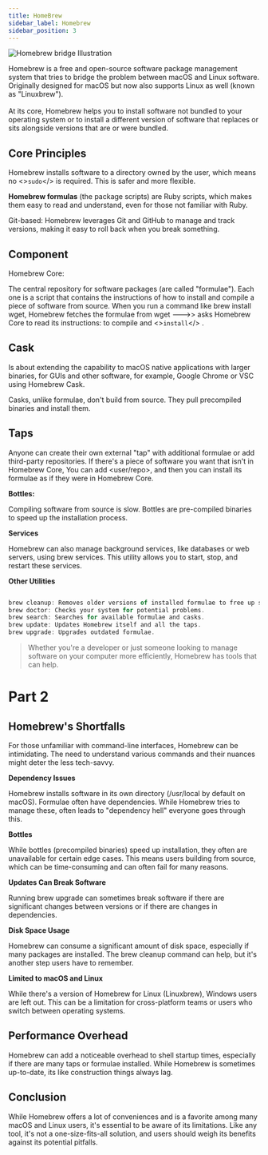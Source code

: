 ```yaml
---
title: HomeBrew
sidebar_label: Homebrew
sidebar_position: 3
---
```



![Homebrew bridge Illustration](/img/Hb.png)

Homebrew is a free and open-source software package management system that tries to bridge the problem between macOS and Linux software. Originally designed for macOS but now also supports Linux as well (known as "Linuxbrew").<br /><br />
At its core, Homebrew helps you to install software not bundled to your operating system or to install a different version of software that replaces or sits alongside versions that are or were bundled. 

## Core Principles

Homebrew installs software to a directory owned by the user, which means no <><code>sudo</code></> is required. This is safer and more flexible.

**Homebrew formulas** (the package scripts) are Ruby scripts, which makes them easy to read and understand, even for those not familiar with Ruby.<br />

Git-based: 
Homebrew leverages Git and GitHub to manage and track versions, making it easy to roll back when you break something. 

## Component

Homebrew Core:

The central repository for software packages (are called "formulae").
Each one is a script that contains the instructions of how to install and compile a piece of software from source.
When you run a command like brew install wget, Homebrew fetches the formulae from wget --->> asks Homebrew Core to read its instructions: to compile and <><code>install</code></> .

## Cask
Is about extending the capability to macOS native applications with larger binaries, for GUIs and other software, for example, Google Chrome or VSC using Homebrew Cask.<br />

Casks, unlike formulae, don't build from source. They pull precompiled binaries and install them.

## Taps
Anyone can create their own external "tap" with additional formulae or add third-party repositories. If there's a piece of software you want that isn't in Homebrew Core, You can add <user/repo>, and then you can install its formulae as if they were in Homebrew Core.

**Bottles:**

Compiling software from source is slow. Bottles are pre-compiled binaries to speed up the installation process.

**Services**

Homebrew can also manage background services, like databases or web servers, using brew services.
This utility allows you to start, stop, and restart these services.

**Other Utilities**
``` js

brew cleanup: Removes older versions of installed formulae to free up space.
brew doctor: Checks your system for potential problems.
brew search: Searches for available formulae and casks.
brew update: Updates Homebrew itself and all the taps.
brew upgrade: Upgrades outdated formulae.

```
> Whether you're a developer or just someone looking to manage software on your computer more efficiently, Homebrew has tools that can help.
 
# Part 2

## Homebrew's Shortfalls

For those unfamiliar with command-line interfaces, Homebrew can be intimidating. The need to understand various commands and their nuances might deter the less tech-savvy. 

**Dependency Issues**

Homebrew installs software in its own directory (/usr/local by default on macOS). Formulae often have dependencies. While Homebrew tries to manage these, often leads to "dependency hell" everyone goes through this. 

**Bottles** 

While bottles (precompiled binaries) speed up installation, they often are unavailable for certain edge cases. This means users building from source, which can be time-consuming and can often fail for many reasons.

**Updates Can Break Software**

Running brew upgrade can sometimes break software if there are significant changes between versions or if there are changes in dependencies.

**Disk Space Usage**

Homebrew can consume a significant amount of disk space, especially if many packages are installed. The brew cleanup command can help, but it's another step users have to remember.

**Limited to macOS and Linux**

While there's a version of Homebrew for Linux (Linuxbrew), Windows users are left out. This can be a limitation for cross-platform teams or users who switch between operating systems.

## Performance Overhead

Homebrew can add a noticeable overhead to shell startup times, especially if there are many taps or formulae installed.
While Homebrew is sometimes up-to-date, its like construction things always lag.

## Conclusion

While Homebrew offers a lot of conveniences and is a favorite among many macOS and Linux users, it's essential to be aware of its limitations. Like any tool, it's not a one-size-fits-all solution, and users should weigh its benefits against its potential pitfalls.